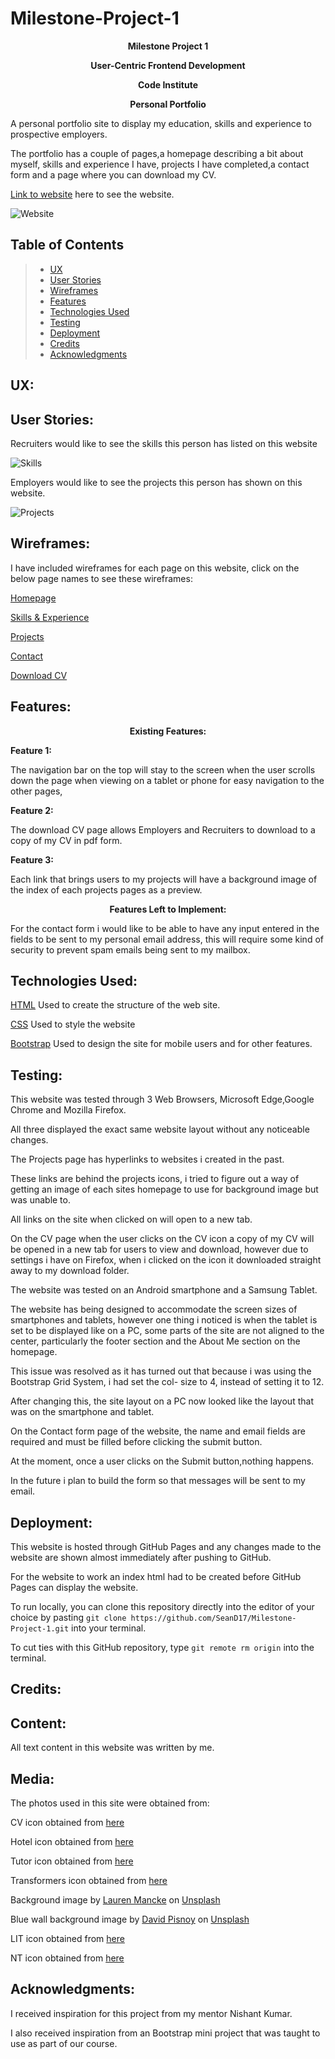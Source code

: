 # Milestone-Project-1
<p align="center"><strong>Milestone Project 1</strong>

<p align="center"><strong>User-Centric Frontend Development</strong> 

<p align="center"><strong>Code Institute</strong>

<p align="center"><strong>Personal Portfolio</strong>  

A personal portfolio site to display my education, skills and experience to prospective employers.

The portfolio has a couple of pages,a homepage describing a bit about myself, skills and experience I have,
projects I have completed,a contact form and a page where you can download my CV.

[Link to website](https://seand17.github.io/Milestone-Project-1/) here to see the website.

![Website](https://github.com/SeanD17/Milestone-Project-1/blob/a0a0370ec94c7477f915a6c3763a0d37667de878/assets/images/responsive.png)
## Table of Contents
> - [UX](#ux)
> - [User Stories](#user-stories)
> - [Wireframes](#wireframes)
> - [Features](#features)
> - [Technologies Used](#technologies-used)
> - [Testing](#testing)
> - [Deployment](#deployment)
> - [Credits](#credits)
> - [Acknowledgments](#acknowledgments)

## UX:

## User Stories:

Recruiters would like to see the skills this person has listed on this website

![Skills](https://github.com/SeanD17/Milestone-Project-1/blob/298bbd75a7025796b8167ab1fa4e658282b695b1/assets/images/user_stories_skills.png)

Employers  would like to see the projects this person has shown on this website.

![Projects](https://github.com/SeanD17/Milestone-Project-1/blob/298bbd75a7025796b8167ab1fa4e658282b695b1/assets/images/user_stories_projects.png)

## Wireframes:

I have included wireframes for each page on this website, click on the below page names to see these wireframes:

[Homepage](https://github.com/SeanD17/Milestone-Project-1/blob/main/assets/wireframes/Milestone%20Project%201%20Homepage.pdf)

[Skills & Experience](https://github.com/SeanD17/Milestone-Project-1/blob/main/assets/wireframes/Milestone%20Project%201%20Skills.pdf)

[Projects](https://github.com/SeanD17/Milestone-Project-1/blob/main/assets/wireframes/Milestone%20Project%201%20Projects.pdf)

[Contact](https://github.com/SeanD17/Milestone-Project-1/blob/main/assets/wireframes/Milestone%20Project%201%20Contact.pdf)

[Download CV](https://github.com/SeanD17/Milestone-Project-1/blob/main/assets/wireframes/Milestone%20Project%201%20CV.pdf)

## Features:

<p align="center"><strong>Existing Features:</strong>

<strong>Feature 1:</strong>

The navigation bar on the top will stay to the screen when the user scrolls down the page when viewing on a tablet or phone for easy navigation to the other pages,

<strong>Feature 2:</strong>

The download CV page allows Employers and Recruiters to download to a copy of my CV in pdf form.

<strong>Feature 3:</strong>

Each link that brings users to my projects will have a background image of the index of each projects pages as a preview.

 <p align="center"><strong>Features Left to Implement:</strong>

For the contact form i would like to be able to have any input entered in the fields to be sent to my personal email address, this will require some kind of security to prevent spam emails being sent to my mailbox.

## Technologies Used:

[HTML](https://html.com/)
Used to create the structure of the web site.

[CSS](https://www.w3schools.com/css/css_intro.asp)
Used to style the website

[Bootstrap](https://getbootstrap.com/)
Used to design the site for mobile users and for other features.

## Testing:

This website was tested through 3 Web Browsers, Microsoft Edge,Google Chrome and Mozilla Firefox.

All three displayed the exact same website layout without any noticeable changes.

The Projects page has hyperlinks to websites i created in the past.

These links are behind the projects icons, i tried to figure out a way of getting an image of each sites homepage to use for background image but was unable to.

All links on the site when clicked on will open to a new tab.

On the CV page when the user clicks on the CV icon a copy of my CV will be opened in a new tab for users to view and download, however due to settings i have on Firefox, when i clicked on the icon it downloaded straight away to my download folder.

The website was tested on an Android smartphone and a Samsung Tablet.

The website has being designed to accommodate the screen sizes of smartphones and tablets, however one thing i noticed is when the tablet is set to be displayed like on a PC, some parts of the site are not aligned to the center, particularly the footer section and the About Me section on the homepage.

This issue was resolved as it has turned out that because i was using the Bootstrap Grid System, i had set the col- size to 4, instead of setting it to 12.

After changing this, the site layout on a PC now looked like the layout that was on the smartphone and tablet.

On the Contact form page of the website, the name and email fields are required and must be filled before clicking the submit button. 

At the moment, once a user clicks on the Submit button,nothing happens. 

In the future i plan to build the form so that messages will be sent to my email.
## Deployment:

This website is hosted through GitHub Pages and any changes made to the website are shown almost immediately after pushing to GitHub.

For the website to work an index html had to be created before GitHub Pages can display the website.

To run locally, you can clone this repository directly into the editor of your choice by pasting `git clone https://github.com/SeanD17/Milestone-Project-1.git` into your terminal. 

To cut ties with this GitHub repository, type `git remote rm origin` into the terminal.

## Credits:

## Content:

All text content in this website was written by me.

## Media:

The photos used in this site were obtained from:

<span>CV icon obtained from <a href="https://iconscout.com/icon/cv-151944">here</a></span>

<span>Hotel icon obtained from <a href="https://www.iconexperience.com/o_collection/icons/?icon=hotel">here</a></span>

<span>Tutor icon obtained from <a href="https://icon-library.com/icon/tutor-icon-1.html">here</a></span>

<span>Transformers icon obtained from <a href="https://avatars.alphacoders.com/avatars/view/80557">here</a></span>

<span>Background image by <a href="https://unsplash.com/@laurenmancke?utm_source=unsplash&amp;utm_medium=referral&amp;utm_content=creditCopyText">Lauren Mancke</a> on <a href="https://unsplash.com/s/photos/portfolio-background?utm_source=unsplash&amp;utm_medium=referral&amp;utm_content=creditCopyText">Unsplash</a></span>

<span>Blue wall background image by <a href="https://unsplash.com/@davidpisnoy?utm_source=unsplash&amp;utm_medium=referral&amp;utm_content=creditCopyText">David Pisnoy</a> on <a href="https://unsplash.com/s/photos/portfolio-background?utm_source=unsplash&amp;utm_medium=referral&amp;utm_content=creditCopyText">Unsplash</a></span>

<span>LIT icon obtained from <a href="https://www.reddit.com/r/TheLeavingCert/comments/ix835j/lit_discord/">here</a></span>

<span>NT icon obtained from <a href="https://companiesmarketcap.com/northern-trust/revenue/">here</a></span>

## Acknowledgments:

I received inspiration for this project from my mentor Nishant Kumar.

I also received inspiration from an Bootstrap mini project that was taught to use as part of our course.